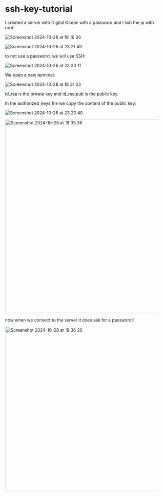 # ssh-key-tutorial

I created a server with Digital Ocean with a password and I ssh the ip with root:

![Screenshot 2024-10-28 at 18 16 36](https://github.com/user-attachments/assets/58887607-9b3b-4581-b96b-ba32acb3de83)

![Screenshot 2024-10-26 at 23 21 49](https://github.com/user-attachments/assets/b7cd4f7e-2172-4397-9911-d1c0c4f1fca8)

to not use a password, we will use SSH: 

![Screenshot 2024-10-26 at 23 20 11](https://github.com/user-attachments/assets/336db8c4-4ff0-417c-9f9b-e6b857624da0)

We open a new terminal:

![Screenshot 2024-10-28 at 18 31 23](https://github.com/user-attachments/assets/a1a52dcf-7340-4c4f-84b6-c4866397a2cf)

id_rsa is the private key and id_rsa.pub is the public key. 

In the authorized_keys file we copy the content of the public key:

![Screenshot 2024-10-26 at 23 20 40](https://github.com/user-attachments/assets/4c551bb6-7d5a-4e9b-8f10-6bdc5fa00c52)

<img width="635" alt="Screenshot 2024-10-28 at 18 35 36" src="https://github.com/user-attachments/assets/bb665ec5-e82a-4210-82b6-fbd6ffd94141">

now when we connect to the server it does ask for a password!:

<img width="542" alt="Screenshot 2024-10-28 at 18 36 20" src="https://github.com/user-attachments/assets/ed7e6cbf-cd0c-4837-b74e-d56cd1311b93">

